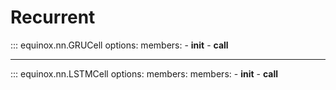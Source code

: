 # Recurrent

::: equinox.nn.GRUCell
    options:
        members:
            - __init__
            - __call__

---

::: equinox.nn.LSTMCell
    options:
        members:
        members:
            - __init__
            - __call__
